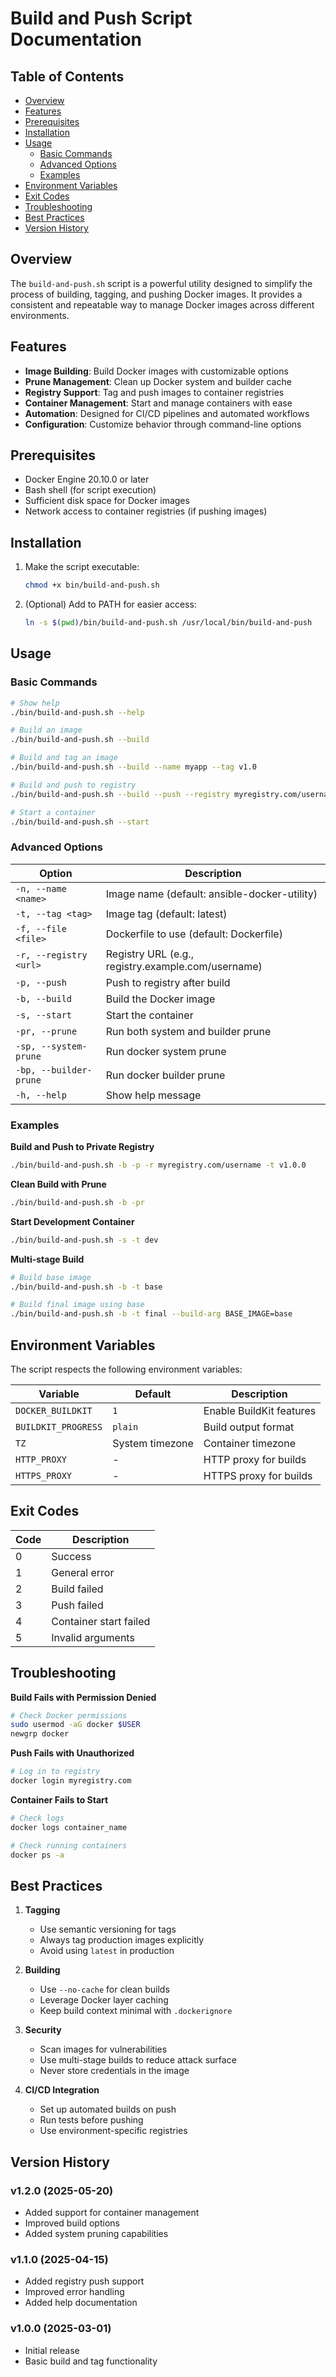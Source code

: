 # Build and Push Script Documentation

## Table of Contents
- [Overview](#overview)
- [Features](#features)
- [Prerequisites](#prerequisites)
- [Installation](#installation)
- [Usage](#usage)
  - [Basic Commands](#basic-commands)
  - [Advanced Options](#advanced-options)
  - [Examples](#examples)
- [Environment Variables](#environment-variables)
- [Exit Codes](#exit-codes)
- [Troubleshooting](#troubleshooting)
- [Best Practices](#best-practices)
- [Version History](#version-history)

## Overview

The `build-and-push.sh` script is a powerful utility designed to simplify the process of building, tagging, and pushing Docker images. It provides a consistent and repeatable way to manage Docker images across different environments.

## Features

- **Image Building**: Build Docker images with customizable options
- **Prune Management**: Clean up Docker system and builder cache
- **Registry Support**: Tag and push images to container registries
- **Container Management**: Start and manage containers with ease
- **Automation**: Designed for CI/CD pipelines and automated workflows
- **Configuration**: Customize behavior through command-line options

## Prerequisites

- Docker Engine 20.10.0 or later
- Bash shell (for script execution)
- Sufficient disk space for Docker images
- Network access to container registries (if pushing images)

## Installation

1. Make the script executable:
   ```bash
   chmod +x bin/build-and-push.sh
   ```

2. (Optional) Add to PATH for easier access:
   ```bash
   ln -s $(pwd)/bin/build-and-push.sh /usr/local/bin/build-and-push
   ```

## Usage

### Basic Commands

```bash
# Show help
./bin/build-and-push.sh --help

# Build an image
./bin/build-and-push.sh --build

# Build and tag an image
./bin/build-and-push.sh --build --name myapp --tag v1.0

# Build and push to registry
./bin/build-and-push.sh --build --push --registry myregistry.com/username

# Start a container
./bin/build-and-push.sh --start
```

### Advanced Options

| Option | Description |
|--------|-------------|
| `-n, --name <name>` | Image name (default: ansible-docker-utility) |
| `-t, --tag <tag>` | Image tag (default: latest) |
| `-f, --file <file>` | Dockerfile to use (default: Dockerfile) |
| `-r, --registry <url>` | Registry URL (e.g., registry.example.com/username) |
| `-p, --push` | Push to registry after build |
| `-b, --build` | Build the Docker image |
| `-s, --start` | Start the container |
| `-pr, --prune` | Run both system and builder prune |
| `-sp, --system-prune` | Run docker system prune |
| `-bp, --builder-prune` | Run docker builder prune |
| `-h, --help` | Show help message |

### Examples

**Build and Push to Private Registry**
```bash
./bin/build-and-push.sh -b -p -r myregistry.com/username -t v1.0.0
```

**Clean Build with Prune**
```bash
./bin/build-and-push.sh -b -pr
```

**Start Development Container**
```bash
./bin/build-and-push.sh -s -t dev
```

**Multi-stage Build**
```bash
# Build base image
./bin/build-and-push.sh -b -t base

# Build final image using base
./bin/build-and-push.sh -b -t final --build-arg BASE_IMAGE=base
```

## Environment Variables

The script respects the following environment variables:

| Variable | Default | Description |
|----------|---------|-------------|
| `DOCKER_BUILDKIT` | `1` | Enable BuildKit features |
| `BUILDKIT_PROGRESS` | `plain` | Build output format |
| `TZ` | System timezone | Container timezone |
| `HTTP_PROXY` | - | HTTP proxy for builds |
| `HTTPS_PROXY` | - | HTTPS proxy for builds |

## Exit Codes

| Code | Description |
|------|-------------|
| 0 | Success |
| 1 | General error |
| 2 | Build failed |
| 3 | Push failed |
| 4 | Container start failed |
| 5 | Invalid arguments |

## Troubleshooting

**Build Fails with Permission Denied**
```bash
# Check Docker permissions
sudo usermod -aG docker $USER
newgrp docker
```

**Push Fails with Unauthorized**
```bash
# Log in to registry
docker login myregistry.com
```

**Container Fails to Start**
```bash
# Check logs
docker logs container_name

# Check running containers
docker ps -a
```

## Best Practices

1. **Tagging**
   - Use semantic versioning for tags
   - Always tag production images explicitly
   - Avoid using `latest` in production

2. **Building**
   - Use `--no-cache` for clean builds
   - Leverage Docker layer caching
   - Keep build context minimal with `.dockerignore`

3. **Security**
   - Scan images for vulnerabilities
   - Use multi-stage builds to reduce attack surface
   - Never store credentials in the image

4. **CI/CD Integration**
   - Set up automated builds on push
   - Run tests before pushing
   - Use environment-specific registries

## Version History

### v1.2.0 (2025-05-20)
- Added support for container management
- Improved build options
- Added system pruning capabilities

### v1.1.0 (2025-04-15)
- Added registry push support
- Improved error handling
- Added help documentation

### v1.0.0 (2025-03-01)
- Initial release
- Basic build and tag functionality